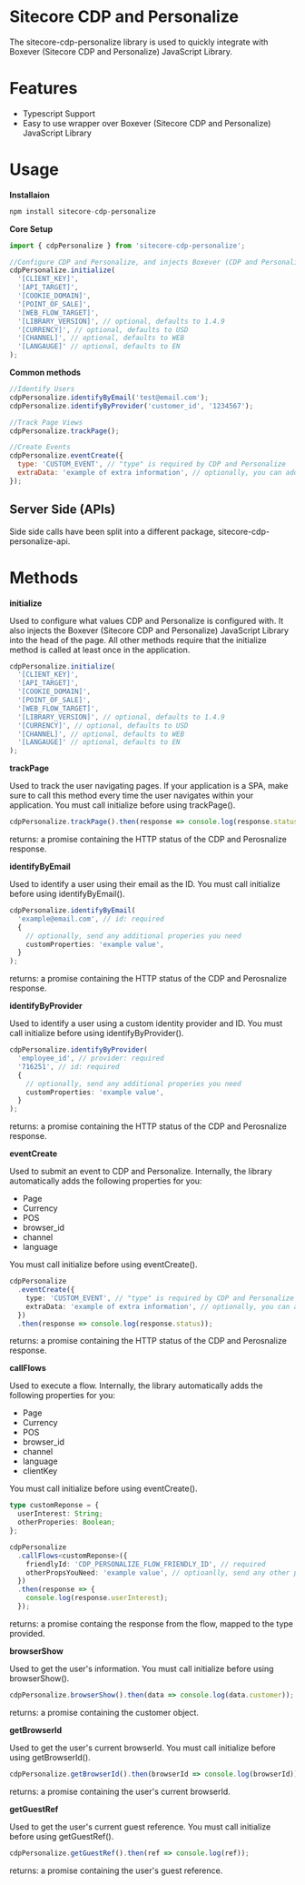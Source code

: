 # Sitecore CDP and Personalize

The sitecore-cdp-personalize library is used to quickly integrate with Boxever (Sitecore CDP and Personalize) JavaScript Library.

# Features

- Typescript Support
- Easy to use wrapper over Boxever (Sitecore CDP and Personalize) JavaScript Library

# Usage

**Installaion**

```js
npm install sitecore-cdp-personalize
```

**Core Setup**

```js
import { cdpPersonalize } from 'sitecore-cdp-personalize';

//Configure CDP and Personalize, and injects Boxever (CDP and Personalize) JavaScript Library into page
cdpPersonalize.initialize(
  '[CLIENT_KEY]',
  '[API_TARGET]',
  '[COOKIE_DOMAIN]',
  '[POINT_OF_SALE]',
  '[WEB_FLOW_TARGET]',
  '[LIBRARY_VERSION]', // optional, defaults to 1.4.9
  '[CURRENCY]', // optional, defaults to USD
  '[CHANNEL]', // optional, defaults to WEB
  '[LANGAUGE]' // optional, defaults to EN
);
```

**Common methods**

```js
//Identify Users
cdpPersonalize.identifyByEmail('test@email.com');
cdpPersonalize.identifyByProvider('customer_id', '1234567');

//Track Page Views
cdpPersonalize.trackPage();

//Create Events
cdpPersonalize.eventCreate({
  type: 'CUSTOM_EVENT', // "type" is required by CDP and Personalize
  extraData: 'example of extra information', // optionally, you can add any other properies you need
});
```

## Server Side (APIs)

Side side calls have been split into a different package, sitecore-cdp-personalize-api.

# Methods

**initialize**

Used to configure what values CDP and Personalize is configured with. It also injects the Boxever (Sitecore CDP and Personalize) JavaScript Library into the head of the page. All other methods require that the initialize method is called at least once in the application.

```js
cdpPersonalize.initialize(
  '[CLIENT_KEY]',
  '[API_TARGET]',
  '[COOKIE_DOMAIN]',
  '[POINT_OF_SALE]',
  '[WEB_FLOW_TARGET]',
  '[LIBRARY_VERSION]', // optional, defaults to 1.4.9
  '[CURRENCY]', // optional, defaults to USD
  '[CHANNEL]', // optional, defaults to WEB
  '[LANGAUGE]' // optional, defaults to EN
);
```

**trackPage**

Used to track the user navigating pages. If your application is a SPA, make sure to call this method every time the user navigates within your application. You must call initialize before using trackPage().

```ts
cdpPersonalize.trackPage().then(response => console.log(response.status));
```

returns: a promise containing the HTTP status of the CDP and Perosnalize response.

**identifyByEmail**

Used to identify a user using their email as the ID. You must call initialize before using identifyByEmail().

```ts
cdpPersonalize.identifyByEmail(
  'example@email.com', // id: required
  {
    // optionally, send any additional properies you need
    customProperties: 'example value',
  }
);
```

returns: a promise containing the HTTP status of the CDP and Perosnalize response.

**identifyByProvider**

Used to identify a user using a custom identity provider and ID. You must call initialize before using identifyByProvider().

```ts
cdpPersonalize.identifyByProvider(
  'employee_id', // provider: required
  '716251', // id: required
  {
    // optionally, send any additional properies you need
    customProperties: 'example value',
  }
);
```

returns: a promise containing the HTTP status of the CDP and Perosnalize response.

**eventCreate**

Used to submit an event to CDP and Personalize. Internally, the library automatically adds the following properties for you:

- Page
- Currency
- POS
- browser_id
- channel
- language

You must call initialize before using eventCreate().

```ts
cdpPersonalize
  .eventCreate({
    type: 'CUSTOM_EVENT', // "type" is required by CDP and Personalize
    extraData: 'example of extra information', // optionally, you can add any other properies you need
  })
  .then(response => console.log(response.status));
```

returns: a promise containing the HTTP status of the CDP and Perosnalize response.

**callFlows**

Used to execute a flow. Internally, the library automatically adds the following properties for you:

- Page
- Currency
- POS
- browser_id
- channel
- language
- clientKey

You must call initialize before using eventCreate().

```ts
type customReponse = {
  userInterest: String;
  otherProperies: Boolean;
};

cdpPersonalize
  .callFlows<customReponse>({
    friendlyId: 'CDP_PERSONALIZE_FLOW_FRIENDLY_ID', // required
    otherPropsYouNeed: 'example value', // optioanlly, send any other properties you need
  })
  .then(response => {
    console.log(response.userInterest);
  });
```

returns: a promise containg the response from the flow, mapped to the type provided.

**browserShow**

Used to get the user's information. You must call initialize before using browserShow().

```js
cdpPersonalize.browserShow().then(data => console.log(data.customer));
```

returns: a promise containing the customer object.

**getBrowserId**

Used to get the user's current browserId. You must call initialize before using getBrowserId().

```js
cdpPersonalize.getBrowserId().then(browserId => console.log(browserId));
```

returns: a promise containing the user's current browserId.

**getGuestRef**

Used to get the user's current guest reference. You must call initialize before using getGuestRef().

```js
cdpPersonalize.getGuestRef().then(ref => console.log(ref));
```

returns: a promise containing the user's guest reference.
